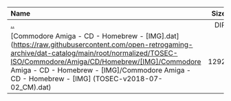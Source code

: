 |Name|Size|
|:---|---:|
|[..](../index.html)|DIR|
|[Commodore Amiga - CD - Homebrew - [IMG].dat](https://raw.githubusercontent.com/open-retrogaming-archive/dat-catalog/main/root/normalized/TOSEC-ISO/Commodore/Amiga/CD/Homebrew/[IMG]/Commodore Amiga - CD - Homebrew - [IMG]/Commodore Amiga - CD - Homebrew - [IMG] (TOSEC-v2018-07-02_CM).dat)|1292|
